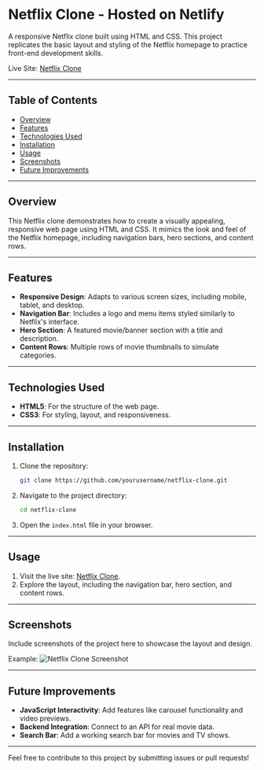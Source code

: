 # Netflix Clone - Hosted on Netlify

A responsive Netflix clone built using HTML and CSS. This project replicates the basic layout and styling of the Netflix homepage to practice front-end development skills.

Live Site: [Netflix Clone](https://clonesitebyme.netlify.app/)

---

## Table of Contents
- [Overview](#overview)
- [Features](#features)
- [Technologies Used](#technologies-used)
- [Installation](#installation)
- [Usage](#usage)
- [Screenshots](#screenshots)
- [Future Improvements](#future-improvements)

---

## Overview
This Netflix clone demonstrates how to create a visually appealing, responsive web page using HTML and CSS. It mimics the look and feel of the Netflix homepage, including navigation bars, hero sections, and content rows.

---

## Features
- **Responsive Design**: Adapts to various screen sizes, including mobile, tablet, and desktop.
- **Navigation Bar**: Includes a logo and menu items styled similarly to Netflix's interface.
- **Hero Section**: A featured movie/banner section with a title and description.
- **Content Rows**: Multiple rows of movie thumbnails to simulate categories.

---

## Technologies Used
- **HTML5**: For the structure of the web page.
- **CSS3**: For styling, layout, and responsiveness.

---

## Installation
1. Clone the repository:
   ```bash
   git clone https://github.com/yourusername/netflix-clone.git
   ```
2. Navigate to the project directory:
   ```bash
   cd netflix-clone
   ```
3. Open the `index.html` file in your browser.

---

## Usage
1. Visit the live site: [Netflix Clone](https://clonesitebyme.netlify.app/).
2. Explore the layout, including the navigation bar, hero section, and content rows.

---

## Screenshots
Include screenshots of the project here to showcase the layout and design.

Example:
![Netflix Clone Screenshot](path-to-screenshot.png)

---

## Future Improvements
- **JavaScript Interactivity**: Add features like carousel functionality and video previews.
- **Backend Integration**: Connect to an API for real movie data.
- **Search Bar**: Add a working search bar for movies and TV shows.

---

Feel free to contribute to this project by submitting issues or pull requests!

